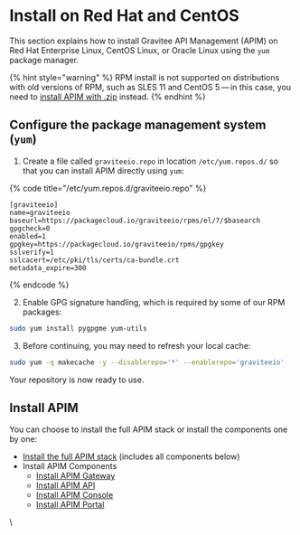 # Install on Red Hat and CentOS

This section explains how to install Gravitee API Management (APIM) on Red Hat Enterprise Linux, CentOS Linux, or Oracle Linux using the `yum` package manager.

{% hint style="warning" %}
RPM install is not supported on distributions with old versions of RPM, such as SLES 11 and CentOS 5 — in this case, you need to [install APIM with .zip](https://docs.gravitee.io/apim/3.x/apim\_installguide\_gateway\_install\_zip.html) instead.
{% endhint %}

## Configure the package management system (`yum`)

1. Create a file called `graviteeio.repo` in location `/etc/yum.repos.d/` so that you can install APIM directly using `yum`:

{% code title="/etc/yum.repos.d/graviteeio.repo" %}
```
[graviteeio]
name=graviteeio
baseurl=https://packagecloud.io/graviteeio/rpms/el/7/$basearch
gpgcheck=0
enabled=1
gpgkey=https://packagecloud.io/graviteeio/rpms/gpgkey
sslverify=1
sslcacert=/etc/pki/tls/certs/ca-bundle.crt
metadata_expire=300
```
{% endcode %}

2. Enable GPG signature handling, which is required by some of our RPM packages:

```sh
sudo yum install pygpgme yum-utils
```

3. Before continuing, you may need to refresh your local cache:

```sh
sudo yum -q makecache -y --disablerepo='*' --enablerepo='graviteeio'
```

Your repository is now ready to use.

## Install APIM

You can choose to install the full APIM stack or install the components one by one:

* [Install the full APIM stack](https://docs.gravitee.io/apim/3.x/apim\_installguide\_redhat\_stack.html) (includes all components below)
* Install APIM Components
  * [Install APIM Gateway](https://docs.gravitee.io/apim/3.x/apim\_installguide\_redhat\_gateway.html)
  * [Install APIM API](https://docs.gravitee.io/apim/3.x/apim\_installguide\_redhat\_management\_api.html)
  * [Install APIM Console](https://docs.gravitee.io/apim/3.x/apim\_installguide\_redhat\_management\_ui.html)
  * [Install APIM Portal](https://docs.gravitee.io/apim/3.x/apim\_installguide\_redhat\_portal.html)

\
